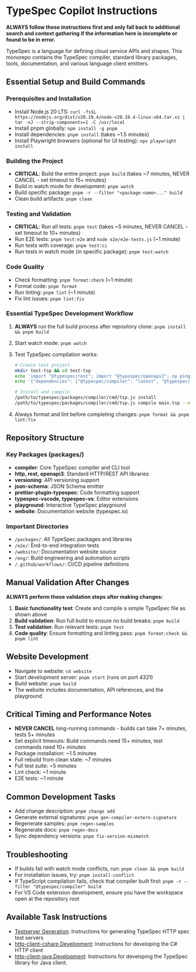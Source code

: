 # TypeSpec Copilot Instructions

**ALWAYS follow these instructions first and only fall back to additional search and context gathering if the information here is incomplete or found to be in error.**

TypeSpec is a language for defining cloud service APIs and shapes. This monorepo contains the TypeSpec compiler, standard library packages, tools, documentation, and various language client emitters.

## Essential Setup and Build Commands

### Prerequisites and Installation

- Install Node.js 20 LTS: `curl -fsSL https://nodejs.org/dist/v20.19.4/node-v20.19.4-linux-x64.tar.xz | tar -xJ --strip-components=1 -C /usr/local`
- Install pnpm globally: `npm install -g pnpm`
- Install dependencies: `pnpm install` (takes ~1.5 minutes)
- Install Playwright browsers (optional for UI testing): `npx playwright install`

### Building the Project

- **CRITICAL**: Build the entire project: `pnpm build` (takes ~7 minutes, NEVER CANCEL - set timeout to 15+ minutes)
- Build in watch mode for development: `pnpm watch`
- Build specific package: `pnpm -r --filter "<package-name>..." build`
- Clean build artifacts: `pnpm clean`

### Testing and Validation

- **CRITICAL**: Run all tests: `pnpm test` (takes ~5 minutes, NEVER CANCEL - set timeout to 10+ minutes)
- Run E2E tests: `pnpm test:e2e` and `node e2e/e2e-tests.js` (~1 minute)
- Run tests with coverage: `pnpm test:ci`
- Run tests in watch mode (in specific package): `pnpm test:watch`

### Code Quality

- Check formatting: `pnpm format:check` (~1 minute)
- Format code: `pnpm format`
- Run linting: `pnpm lint` (~1 minute)
- Fix lint issues: `pnpm lint:fix`

### Essential TypeSpec Development Workflow

1. **ALWAYS** run the full build process after repository clone: `pnpm install && pnpm build`
2. Start watch mode: `pnpm watch`
3. Test TypeSpec compilation works:

   ```bash
   # Create test project
   mkdir test-tsp && cd test-tsp
   echo 'import "@typespec/rest"; import "@typespec/openapi3"; op ping(): void;' > main.tsp
   echo '{"dependencies": {"@typespec/compiler": "latest", "@typespec/rest": "latest", "@typespec/openapi3": "latest"}}' > package.json
   
   # Install and compile
   /path/to/typespec/packages/compiler/cmd/tsp.js install
   /path/to/typespec/packages/compiler/cmd/tsp.js compile main.tsp --emit @typespec/openapi3
   ```

4. Always format and lint before completing changes: `pnpm format && pnpm lint:fix`

## Repository Structure

### Key Packages (packages/)

- **compiler**: Core TypeSpec compiler and CLI tool
- **http, rest, openapi3**: Standard HTTP/REST API libraries
- **versioning**: API versioning support
- **json-schema**: JSON Schema emitter
- **prettier-plugin-typespec**: Code formatting support
- **typespec-vscode, typespec-vs**: Editor extensions
- **playground**: Interactive TypeSpec playground
- **website**: Documentation website (typespec.io)

### Important Directories

- `/packages/`: All TypeSpec packages and libraries
- `/e2e/`: End-to-end integration tests
- `/website/`: Documentation website source
- `/eng/`: Build engineering and automation scripts
- `/.github/workflows/`: CI/CD pipeline definitions

## Manual Validation After Changes

**ALWAYS perform these validation steps after making changes:**

1. **Basic functionality test**: Create and compile a simple TypeSpec file as shown above
2. **Build validation**: Run full build to ensure no build breaks: `pnpm build`
3. **Test validation**: Run relevant tests: `pnpm test`
4. **Code quality**: Ensure formatting and linting pass: `pnpm format:check && pnpm lint`

## Website Development

- Navigate to website: `cd website`
- Start development server: `pnpm start` (runs on port 4321)
- Build website: `pnpm build`
- The website includes documentation, API references, and the playground

## Critical Timing and Performance Notes

- **NEVER CANCEL** long-running commands - builds can take 7+ minutes, tests 5+ minutes
- Set explicit timeouts: Build commands need 15+ minutes, test commands need 10+ minutes
- Package installation: ~1.5 minutes
- Full rebuild from clean state: ~7 minutes
- Full test suite: ~5 minutes
- Lint check: ~1 minute
- E2E tests: ~1 minute

## Common Development Tasks

- Add change description: `pnpm change add`
- Generate external signatures: `pnpm gen-compiler-extern-signature`
- Regenerate samples: `pnpm regen-samples`
- Regenerate docs: `pnpm regen-docs`
- Sync dependency versions: `pnpm fix-version-mismatch`

## Troubleshooting

- If builds fail with watch mode conflicts, run: `pnpm clean && pnpm build`
- For installation issues, try: `pnpm install-conflict`
- If TypeScript compilation fails, check that compiler built first: `pnpm -r --filter "@typespec/compiler" build`
- For VS Code extension development, ensure you have the workspace open at the repository root

## Available Task Instructions

- [Testserver Generation](./prompts/testserver-generation.md): Instructions for generating TypeSpec HTTP spec test servers
- [http-client-csharp Development](./prompts/http-client-csharp-development.md): Instructions for developing the C# HTTP client
- [http-client-java Development](../packages/http-client-java/.github/copilot-instructions.md): Instructions for developing the TypeSpec library for Java client.

